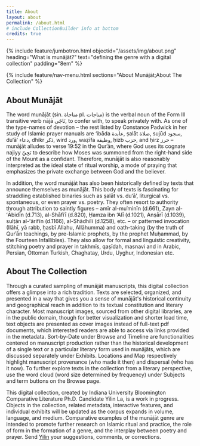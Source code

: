 ```yaml
---
title: About
layout: about
permalink: /about.html
# include CollectionBuilder info at bottom
credits: true
---
```


{% include feature/jumbotron.html objectid="/assets/img/about.png" heading="What is munājāt?" text="defining the genre with a digital collection" padding="8em" %}

{% include feature/nav-menu.html sections="About Munājāt;About The Collection" %}

## About Munājāt
The word munājāt (sin. مناجاة  pl. مناجات) is the verbal noun of the Form III transitive verb nājā نَاجَى, to confer with, to speak privately with. As one of
the type-names of devotion – the rest listed by Constance Padwick in her study of Islamic prayer manuals are ‘ibāda عابدة, ṣalāt صلاة, sujūd سجود, du‘ā’  دعاء, dhikr ذكر, wird ورد, waẓīfa وظیفة, ḥizb حزب, and ḥirz حرز – munājāt alludes to verse 19:52 in the Qurʾān, where God uses its cognate najiyy نَجِيّ to describe how Moses was summoned from the right-hand side of the Mount as a confidant. Therefore, munājāt is also reasonably interpreted as the ideal state of ritual worship, a mode of praying that emphasizes the private exchange between God and the believer.

In addition, the word munājāt has also been historically defined by texts that announce themselves as munājāt. This body of texts is fascinating for straddling established binaries such as ṣalāt vs. du‘ā’, liturgical vs. spontaneous, or even prayer vs. poetry. They often resort to authority through attribution to saintly figures – amīr al-muʾminīn (d.661), Zayn al-ʻĀbidīn (d.713), al-Shāfiʿī (d.820), Ḥamza ibn ‘Alī (d.1021), Anṣārī (d.1039), sulṭān al-ʻārifīn (d.1166), al-Shādhilī (d.1258), etc. – or patterned invocation (Ilāhī, yā rabb, ḥasbī Allahu, Allāhumma) and oath-taking (by the truth of Qurʾān teachings, by pre-Islamic prophets, by the prophet Muḥammad, by the Fourteen Infallibles). They also allow for formal and linguistic creativity, stitching poetry and prayer in takhmīs, qaṣīdah, masnavi and in Arabic, Persian, Ottoman Turkish, Chaghatay, Urdu, Uyghur, Indonesian etc. 

## About The Collection
Through a curated sampling of munājāt manuscripts, this digital collection offers a glimpse into a rich tradition. Texts are selected, organized, and presented in a way that gives you a sense of munājāt's historical continuity and geographical reach in addition to its textual constitution and literary character. Most manuscript images, sourced from other digital libraries, are in the public domain, though for better visualization and shorter load time, text objects are presented as cover images instead of full-text pdf documents, which interested readers are able to access via links provided in the metadata. Sort-by-Date under Browse and Timeline are functionalities centered on manuscript production rather than the historical development of a single text or a particular literary form used in munājāts, which are discussed separately under Exhibits. Locations and Map respectively highlight manuscript provenance (who made it then) and dispersal (who has it now). To further explore texts in the collection from a literary perspective, use the word cloud (word size determined by frequency) under Subjects and term buttons on the Browse page.

This digital collection, created by Indiana University Bloomington Comparative Literature Ph.D. Candidate Yilin La, is a work in progress. Objects in the collection, related metadata, interactive features, and individual exhibits will be updated as the corpus expands in volume, language, and medium. Comparative examples of the munājāt genre are intended to promote further research on Islamic ritual and practice, the role of form in the formation of a genre, and the interplay between poetry and prayer. Send [Yilin](mainto:yla@indiana.edu) your suggestions, comments, or corrections.
